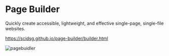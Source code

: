 # Page Builder

Quickly create accessible, lightweight, and effective single-page, single-file websites.

https://scidsg.github.io/page-builder/builder.html

![pagebuidler](https://user-images.githubusercontent.com/28545431/214953513-8200f90b-611c-4bd2-8d96-3e593e4faccd.png)

